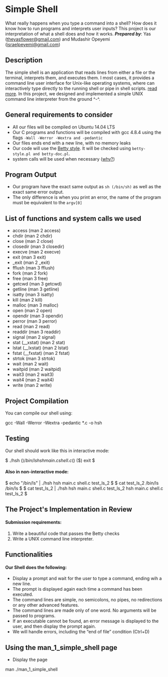 # Simple Shell

What really happens when you type a command into a shell? How does it know how to run programs and interprets user inputs? This project is our interpretation of what a shell does and how it works. 
***Prepared by***: Yas (theyasflower@gmail.com) and Mudashir Opeyemi (israelpeyemi@gmail.com)

## Description

The simple shell is an application that reads lines from either a file or the terminal, interprets them, and executes them. I most cases, it provides a command line user interface for Unix-like operating systems, where can interactively type directly to the running shell or pipe in shell scripts.  [read more](https://en.wikipedia.org/wiki/Unix_shell). In this project, we designed and implemented a simple UNIX command line interpreter from the ground ^-^.

## General requirements to consider

-   All our files will be compiled on Ubuntu 14.04 LTS
-   Our C programs and functions will be compiled with gcc 4.8.4 using the flags  `-Wall -Werror -Wextra and -pedantic`
-   Our files ends end with a new line, with no memory leaks
-   Our code will use the  [Betty style](https://github.com/holbertonschool/Betty). It will be checked using  `betty-style.pl and betty-doc.pl`.
-   system calls will be used when necessary ([why?](https://www.quora.com/Why-are-system-calls-expensive-in-operating-systems))

## Program Output

-   Our program have the exact same output as  `sh (/bin/sh)`  as well as the exact same error output.
-   The only difference is when you print an error, the name of the program must be equivalent to the  `argv[0]`

## List of functions and system calls we used

- access (man 2 access)
- chdir (man 2 chdir)
- close (man 2 close)
- closedir (man 3 closedir)
- execve (man 2 execve)
- exit (man 3 exit)
- _exit (man 2 _exit)
- fflush (man 3 fflush)
- fork (man 2 fork)
- free (man 3 free)
- getcwd (man 3 getcwd)
- getline (man 3 getline)
- isatty (man 3 isatty)
- kill (man 2 kill)
- malloc (man 3 malloc)
- open (man 2 open)
- opendir (man 3 opendir)
- perror (man 3 perror)
- read (man 2 read)
- readdir (man 3 readdir)
- signal (man 2 signal)
- stat (__xstat) (man 2 stat)
- lstat (__lxstat) (man 2 lstat)
- fstat (__fxstat) (man 2 fstat)
- strtok (man 3 strtok)
- wait (man 2 wait)
- waitpid (man 2 waitpid)
- wait3 (man 2 wait3)
- wait4 (man 2 wait4)
- write (man 2 write)

## Project Compilation

You can compile our shell using:

gcc -Wall -Werror -Wextra -pedantic *.c -o hsh

## Testing

Our shell should work like this in interactive mode:

$ ./hsh
($) /bin/ls
hsh main.c shell.c
($)
($) exit
$

#### Also in non-interactive mode:

$ echo "/bin/ls" | ./hsh
hsh main.c shell.c test_ls_2
$
$ cat test_ls_2
/bin/ls
/bin/ls
$
$ cat test_ls_2 | ./hsh
hsh main.c shell.c test_ls_2
hsh main.c shell.c test_ls_2
$

## The Project's Implementation in Review

#### Submission requirements:

1.  Write a beautiful code that passes the Betty checks
2.  Write a UNIX command line interpreter.

## Functionalities

#### Our Shell does the following:

-   Display a prompt and wait for the user to type a command, ending wih a new line.
-   The prompt is displayed again each time a command has been executed.
-   The command lines are simple, no semicolons, no pipes, no redirections or any other advanced features.
-   The command lines are made only of one word. No arguments will be passed to programs.
-   If an executable cannot be found, an error message is displayed to the user, and then display the prompt again.
-   We will handle errors, including the “end of file” condition (Ctrl+D)

## Using the man_1_simple_shell page

-   Display the page

 man ./man_1_simple_shell
